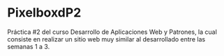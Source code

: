 # PixelboxdP2
Práctica #2 del curso Desarrollo de Aplicaciones Web y Patrones, la cual consiste en realizar un sitio web muy similar al desarrollado entre las semanas 1 a 3.
